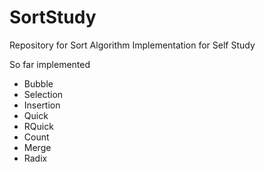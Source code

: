 # SortStudy

Repository for Sort Algorithm Implementation for Self Study

So far implemented
  - Bubble
  - Selection
  - Insertion
  - Quick
  - RQuick
  - Count
  - Merge
  - Radix